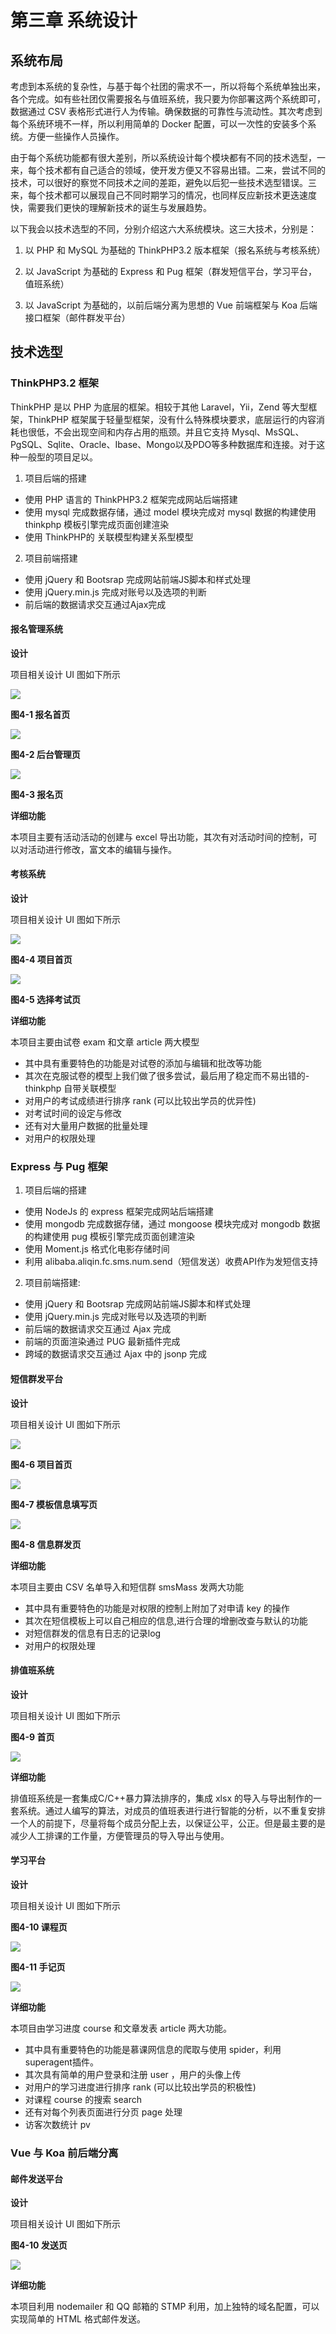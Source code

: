 # 第三章 系统设计

## 系统布局

考虑到本系统的复杂性，与基于每个社团的需求不一，所以将每个系统单独出来，各个完成。如有些社团仅需要报名与值班系统，我只要为你部署这两个系统即可，数据通过 CSV 表格形式进行人为传输。确保数据的可靠性与流动性。其次考虑到每个系统环境不一样，所以利用简单的 Docker 配置，可以一次性的安装多个系统。方便一些操作人员操作。

由于每个系统功能都有很大差别，所以系统设计每个模块都有不同的技术选型，一来，每个技术都有自己适合的领域，使开发方便又不容易出错。二来，尝试不同的技术，可以很好的察觉不同技术之间的差距，避免以后犯一些技术选型错误。三来，每个技术都可以展现自己不同时期学习的情况，也同样反应新技术更迭速度快，需要我们更快的理解新技术的诞生与发展趋势。

以下我会以技术选型的不同，分别介绍这六大系统模块。这三大技术，分别是：

1. 以 PHP 和 MySQL 为基础的 ThinkPHP3.2 版本框架（报名系统与考核系统）

1. 以 JavaScript 为基础的 Express 和 Pug 框架（群发短信平台，学习平台，值班系统）

1. 以 JavaScript 为基础的，以前后端分离为思想的 Vue 前端框架与 Koa 后端接口框架（邮件群发平台）

## 技术选型

### ThinkPHP3.2 框架

ThinkPHP 是以 PHP 为底层的框架。相较于其他 Laravel，Yii，Zend 等大型框架，ThinkPHP 框架属于轻量型框架，没有什么特殊模块要求，底层运行的内容消耗也很低，不会出现空间和内存占用的瓶颈。并且它支持 Mysql、MsSQL、PgSQL、Sqlite、Oracle、Ibase、Mongo以及PDO等多种数据库和连接。对于这种一般型的项目足以。

1. 项目后端的搭建

- 使用 PHP 语言的 ThinkPHP3.2 框架完成网站后端搭建 
- 使用 mysql 完成数据存储，通过 model 模块完成对 mysql 数据的构建使用 thinkphp 模板引擎完成页面创建渲染
- 使用 ThinkPHP的 关联模型构建关系型模型

2. 项目前端搭建

- 使用 jQuery 和 Bootsrap 完成网站前端JS脚本和样式处理
- 使用 jQuery.min.js 完成对账号以及选项的判断
- 前后端的数据请求交互通过Ajax完成

#### 报名管理系统

**设计**

项目相关设计 UI 图如下所示

![](./images/04-01-signinsys.png)

**图4-1 报名首页**

![](./images/04-02-signinsys.png)

**图4-2 后台管理页**

![](./images/04-03-signinsys.png)

**图4-3 报名页**

**详细功能**

本项目主要有活动活动的创建与 excel 导出功能，其次有对活动时间的控制，可以对活动进行修改，富文本的编辑与操作。

#### 考核系统

**设计**

项目相关设计 UI 图如下所示

![](./images/04-04-exam-sys.png)

**图4-4 项目首页**

![](./images/04-05-exam-sys.png)

**图4-5 选择考试页**

**详细功能**

本项目主要由试卷 exam 和文章 article 两大模型

- 其中具有重要特色的功能是对试卷的添加与编辑和批改等功能
- 其次在克服试卷的模型上我们做了很多尝试，最后用了稳定而不易出错的-  thinkphp 自带关联模型
- 对用户的考试成绩进行排序 rank (可以比较出学员的优异性)
- 对考试时间的设定与修改
- 还有对大量用户数据的批量处理
- 对用户的权限处理

### Express 与 Pug 框架

1. 项目后端的搭建

- 使用 NodeJs 的 express 框架完成网站后端搭建 
- 使用 mongodb 完成数据存储，通过 mongoose 模块完成对 mongodb 数据的构建使用 pug 模板引擎完成页面创建渲染
- 使用 Moment.js 格式化电影存储时间
- 利用 alibaba.aliqin.fc.sms.num.send（短信发送）收费API作为发短信支持

2. 项目前端搭建:

- 使用 jQuery 和 Bootsrap 完成网站前端JS脚本和样式处理
- 使用 jQuery.min.js 完成对账号以及选项的判断
- 前后端的数据请求交互通过 Ajax 完成
- 前端的页面渲染通过 PUG 最新插件完成
- 跨域的数据请求交互通过 Ajax 中的 jsonp 完成

#### 短信群发平台

**设计**

项目相关设计 UI 图如下所示

![](./images/04-06-sms.png)

**图4-6 项目首页**

![](./images/04-07-sms.png)

**图4-7 模板信息填写页**

![](./images/04-08-sms.png)

**图4-8 信息群发页**

**详细功能**

本项目主要由 CSV 名单导入和短信群 smsMass 发两大功能

- 其中具有重要特色的功能是对权限的控制上附加了对申请 key 的操作
- 其次在短信模板上可以自己相应的信息,进行合理的增删改查与默认的功能
- 对短信群发的信息有日志的记录log
- 对用户的权限处理

#### 排值班系统

**设计**

项目相关设计 UI 图如下所示

**图4-9 首页**

![](./images/04-09-arr.png)

**详细功能**

排值班系统是一套集成C/C++暴力算法排序的，集成 xlsx 的导入与导出制作的一套系统。通过人编写的算法，对成员的值班表进行进行智能的分析，以不重复安排一个人的前提下，尽量将每个成员分配上去，以保证公平，公正。但是最主要的是减少人工排课的工作量，方便管理员的导入导出与使用。

#### 学习平台

**设计**

项目相关设计 UI 图如下所示

**图4-10 课程页**

![](./images/04-10-learn.png)

**图4-11 手记页**

![](./images/04-11-learn.png)

**详细功能**

本项目由学习进度 course 和文章发表 article 两大功能。

- 其中具有重要特色的功能是慕课网信息的爬取与使用 spider，利用superagent插件。
- 其次具有简单的用户登录和注册 user ，用户的头像上传
- 对用户的学习进度进行排序 rank (可以比较出学员的积极性)
- 对课程 course 的搜索 search
- 还有对每个列表页面进行分页 page 处理
- 访客次数统计 pv

### Vue 与 Koa 前后端分离

#### 邮件发送平台

**设计**

项目相关设计 UI 图如下所示

**图4-10 发送页**

![](./images/04-12-email.png)

**详细功能**

本项目利用 nodemailer 和 QQ 邮箱的 STMP 利用，加上独特的域名配置，可以实现简单的 HTML 格式邮件发送。

